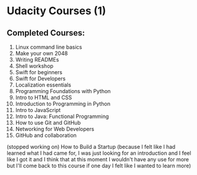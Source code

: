 # Udacity Courses (1)

## Completed Courses:
<ol>
	<li>Linux command line basics</li>
	<li>Make your own 2048</li>
	<li>Writing READMEs</li>
	<li>Shell workshop</li>
	<li>Swift for beginners</li>
	<li>Swift for Developers</li>
	<li>Localization essentials</li>
	<li>Programming Foundations with Python</li>
	<li>Intro to HTML and CSS</li>
	<li>Introduction to Programming in Python</li>
	<li>Intro to JavaScript</li>
	<li>Intro to Java: Functional Programming</li>
	<li>How to use Git and GitHub</li>
	<li>Networking for Web Developers</li>
	<li>GitHub and collaboration</li>
	<!-- <li></li>
	<li></li>
	<li></li> -->
</ol>

(stopped working on) How to Build a Startup (because I felt like I had learned what I had came for, I was just looking for an introduction and I feel like I got it and I think that at this moment I wouldn't have any use for more but I'll come back to this course if one day I felt like I wanted to learn more)
